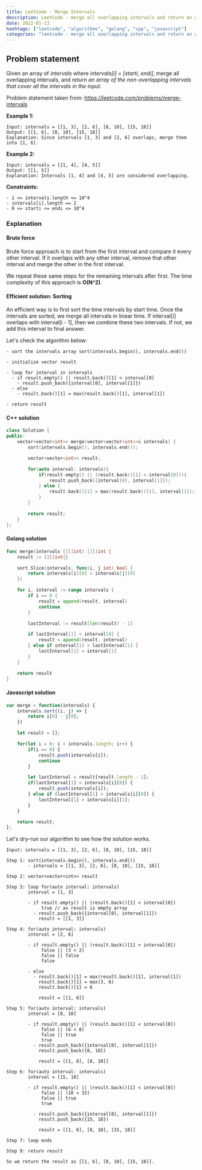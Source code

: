 ```yaml
---
title: LeetCode - Merge Intervals
description: LeetCode - merge all overlapping intervals and return an array of non-overlapping intervals using C++, Golang and Javascript.
date: 2022-01-13
hashtags: ["leetcode", "algorithms", "golang", "cpp", "javascript"]
categories: "leetcode - merge all overlapping intervals and return an array of non-overlapping intervals, c++, golang, javascript"
---
```


## Problem statement

Given an array of *intervals* where *intervals[i] = [starti, endi]*,
merge all overlapping intervals,
and
*return an array of the non-overlapping intervals that cover all the intervals in the input*.

Problem statement taken from: <a href='https://leetcode.com/problems/merge-intervals' target='_blank'>https://leetcode.com/problems/merge-intervals</a>

**Example 1:**

```
Input: intervals = [[1, 3], [2, 6], [8, 10], [15, 18]]
Output: [[1, 6], [8, 10], [15, 18]]
Explanation: Since intervals [1, 3] and [2, 6] overlaps, merge them into [1, 6].
```

**Example 2:**

```
Input: intervals = [[1, 4], [4, 5]]
Output: [[1, 5]]
Explanation: Intervals [1, 4] and [4, 5] are considered overlapping.
```

**Constraints:**

```
- 1 <= intervals.length <= 10^4
- intervals[i].length == 2
- 0 <= starti <= endi <= 10^4
```

### Explanation

#### Brute force

Brute force approach is to start from the first interval and compare it every other
interval. If it overlaps with any other interval, remove that other interval
and merge the other in the first interval.

We repeat these same steps for the remaining intervals after first.
The time complexity of this approach is **O(N^2)**.

#### Efficient solution: Sorting

An efficient way is to first sort the time intervals by start time.
Once the intervals are sorted, we merge all intervals in linear time.
If interval[i] overlaps with interval[i - 1], then we combine these two
intervals. If not, we add this interval to final answer.

Let's check the algorithm below:

```
- sort the intervals array sort(intervals.begin(), intervals.end())

- initialize vector result

- loop for interval in intervals
  - if result.empty() || result.back()[1] < interval[0]
    - result.push_back({interval[0], interval[1]})
  - else
    - result.back()[1] = max(result.back()[1], interval[1])

- return result
```

#### C++ solution

```cpp
class Solution {
public:
    vector<vector<int>> merge(vector<vector<int>>& intervals) {
        sort(intervals.begin(), intervals.end());

        vector<vector<int>> result;

        for(auto interval: intervals){
            if(result.empty() || (result.back()[1] < interval[0])){
                result.push_back({interval[0], interval[1]});
            } else {
                result.back()[1] = max(result.back()[1], interval[1]);
            }
        }

        return result;
    }
};
```

#### Golang solution

```go
func merge(intervals [][]int) [][]int {
    result := [][]int{}

    sort.Slice(intervals, func(i, j int) bool {
        return intervals[i][0] < intervals[j][0]
    })

    for i, interval := range intervals {
        if i == 0 {
            result = append(result, interval)
            continue
        }

        lastInterval := result[len(result) - 1]

        if lastInterval[1] < interval[0] {
            result = append(result, interval)
        } else if interval[1] > lastInterval[1] {
            lastInterval[1] = interval[1]
        }
    }

    return result
}
```

#### Javascript solution

```javascript
var merge = function(intervals) {
    intervals.sort((i, j) => {
        return i[0] - j[0];
    })

    let result = [];

    for(let i = 0; i < intervals.length; i++) {
        if(i == 0) {
            result.push(intervals[i]);
            continue
        }

        let lastInterval = result[result.length - 1];
        if(lastInterval[1] < intervals[i][0]) {
            result.push(intervals[i]);
        } else if (lastInterval[1] > intervals[i][0]) {
            lastInterval[1] = intervals[i][1];
        }
    }

    return result;
};
```

Let's dry-run our algorithm to see how the solution works.

```
Input: intervals = [[1, 3], [2, 6], [8, 10], [15, 18]]

Step 1: sort(intervals.begin(), intervals.end())
        - intervals = [[1, 3], [2, 6], [8, 10], [15, 18]]

Step 2: vector<vector<int>> result

Step 3: loop for(auto interval: intervals)
        interval = [1, 3]

        - if result.empty() || (result.back()[1] < interval[0])
             true // as result is empty array
          - result.push_back({interval[0], interval[1]})
            result = [[1, 3]]

Step 4: for(auto interval: intervals)
        interval = [2, 6]

        - if result.empty() || (result.back()[1] < interval[0])
             false || (3 < 2)
             false || false
             false

        - else
          - result.back()[1] = max(result.back()[1], interval[1])
            result.back()[1] = max(3, 6)
            result.back()[1] = 6

            result = [[1, 6]]

Step 5: for(auto interval: intervals)
        interval = [8, 10]

        - if result.empty() || (result.back()[1] < interval[0])
             false || (6 < 8)
             false || true
             true
          - result.push_back({interval[0], interval[1]})
            result.push_back({8, 10})

            result = [[1, 6], [8, 10]]

Step 6: for(auto interval: intervals)
        interval = [15, 18]

        - if result.empty() || (result.back()[1] < interval[0])
             false || (10 < 15)
             false || true
             true

          - result.push_back({interval[0], interval[1]})
            result.push_back({15, 18})

            result = [[1, 6], [8, 10], [15, 18]]

Step 7: loop ends

Step 9: return result

So we return the result as [[1, 6], [8, 10], [15, 18]].
```
